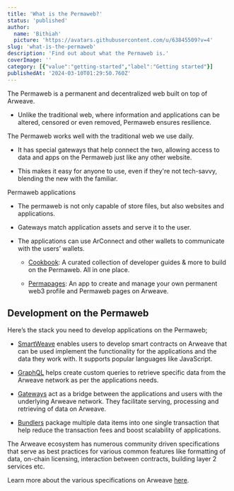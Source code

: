 ```yaml
---
title: 'What is the Permaweb?'
status: 'published'
author:
  name: 'Bithiah'
  picture: 'https://avatars.githubusercontent.com/u/63845509?v=4'
slug: 'what-is-the-permaweb'
description: 'Find out about what the Permaweb is.'
coverImage: ''
category: [{"value":"getting-started","label":"Getting started"}]
publishedAt: '2024-03-10T01:29:50.760Z'
---
```


The Permaweb is a permanent and decentralized web built on top of Arweave.

- Unlike the traditional web, where information and applications can be altered, censored or even removed, Permaweb ensures resilience.

The Permaweb works well with the traditional web we use daily.

- It has special gateways that help connect the two, allowing access to data and apps on the Permaweb just like any other website.

- This makes it easy for anyone to use, even if they're not tech-savvy, blending the new with the familiar.

Permaweb applications

- The permaweb is not only capable of store files, but also websites and applications.

- Gateways match application assets and serve it to the user.

- The applications can use ArConnect and other wallets to communicate with the users’ wallets.

    - [Cookbook](https://cookbook.arweave.dev/): A curated collection of developer guides & more to build on the Permaweb. All in one place.

    - [Permapages](https://permapages.app/): An app to create and manage your own permanent web3 profile and Permaweb pages on Arweave.

    <!-- -->

## Development on the Permaweb

Here’s the stack you need to develop applications on the Permaweb;

- [SmartWeave](https://github.com/ArweaveTeam/SmartWeave) enables users to develop smart contracts on Arweave that can be used implement the functionality for the applications and the data they work with. It supports popular languages like JavaScript.

- [GraphQL](https://arweave.net/graphql) helps create custom queries to retrieve specific data from the Arweave network as per the applications needs.

- [Gateways](https://www.notion.so/ad35c252a148482bb298448c7adf359c?pvs=21) act as a bridge between the applications and users with the underlying Arweave network. They facilitate serving, processing and retrieving of data on Arweave.

- [Bundlers](https://www.notion.so/1eb56846c7714052bac7eaf4e3f6e9c9?pvs=21) package multiple data items into one single transaction that help reduce the transaction fees and boost scalability of applications.

The Arweave ecosystem has numerous community driven specifications that serve as best practices for various common features like formatting of data, on-chain licensing, interaction between contracts, building layer 2 services etc.

Learn more about the various specifications on Arweave [here](https://specs.g8way.io/).



